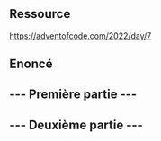 # 

## Ressource

https://adventofcode.com/2022/day/7

## Enoncé



## --- Première partie ---



## --- Deuxième partie ---

